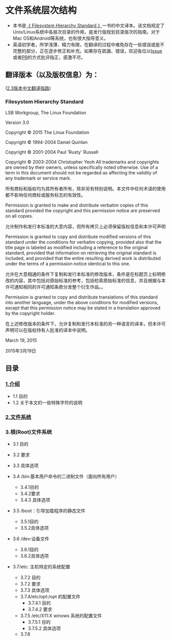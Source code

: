 # 文件系统层次结构
- 本书是[《 Filesystem Hierarchy Standard 》](https://refspecs.linuxfoundation.org/FHS_3.0/fhs-3.0.html)一书的中文译本。该文档规定了Unix/Linux系统中各层次目录的作用，是发行版规划目录层次的指南。对于Mac OS和Android等系统，也有很大指导意义。
- 英语初学者，所学浅薄、精力有限，在翻译的过程中难免存在一些错误或是不完整的部分，正在逐步修正和补充。如果存在疏漏、错误，欢迎各位以[Issue](https://github.com/jerry460/translate-FHS-Filesystem-Hierarchy-Standard-to-Chinese/issues/new)或者[PR](https://github.com/jerry460/translate-FHS-Filesystem-Hierarchy-Standard-to-Chinese/pulls)的方式批评指正，感激不尽。
## 翻译版本（以及版权信息）为：
([2.3版本中文翻译指路](https://github.com/Wylmer/FHS_zh_CN))
### Filesystem Hierarchy Standard

LSB Workgroup, The Linux Foundation

Version 3.0

Copyright © 2015 The Linux Foundation

Copyright © 1994-2004 Daniel Quinlan

Copyright © 2001-2004 Paul 'Rusty' Russell

Copyright © 2003-2004 Christopher Yeoh
All trademarks and copyrights are owned by their owners, unless specifically noted otherwise. Use of a term in this document should not be regarded as affecting the validity of any trademark or service mark.

所有商标和版权均为其所有者所有，除非另有特别说明。本文件中任何术语的使用都不影响任何商标或服务标志的有效性。

Permission is granted to make and distribute verbatim copies of this standard provided the copyright and this permission notice are preserved on all copies.

允许制作和发行本标准的大意内容，但所有拷贝上必须保留版权信息和本许可声明

Permission is granted to copy and distribute modified versions of this standard under the conditions for verbatim copying, provided also that the title page is labeled as modified including a reference to the original standard, provided that information on retrieving the original standard is included, and provided that the entire resulting derived work is distributed under the terms of a permission notice identical to this one.

允许在大意相通的条件下复制和发行本标准的修改版本，条件是在标题页上标明修改的内容，其中包括对原始标准的参考，包括检索原始标准的信息，并且根据与本许可通知相同的许可通知条款分发整个衍生作品。。

Permission is granted to copy and distribute translations of this standard into another language, under the above conditions for modified versions, except that this permission notice may be stated in a translation approved by the copyright holder.

在上述修改版本的条件下，允许复制和发行本标准的另一种语言的译本，但本许可声明可以在版权持有人批准的译本中说明。

March 19, 2015

2015年3月19日

## 目录
### [1.介绍](https://github.com/jerry460/translate-FHS-Filesystem-Hierarchy-Standard-to-Chinese/blob/main/contents/%E7%AC%AC%E4%B8%80%E7%AB%A0%20%E4%BB%8B%E7%BB%8D.md)
- 1.1 目的
- 1.2 关于本文的一些特殊字符的说明

### [2.文件系统](https://github.com/jerry460/translate-FHS-Filesystem-Hierarchy-Standard-to-Chinese/blob/main/contents/%E7%AC%AC%E4%BA%8C%E7%AB%A0%20%E6%96%87%E4%BB%B6%E7%B3%BB%E7%BB%9F.md)

### 3.根(Root)文件系统

- 3.1 目的
- 3.2 要求
- 3.3 具体选项
- 3.4 /bin:基本用户命令的二进制文件（面向所有用户）
  - 3.4.1目的
  - 3.4.2要求
  - 3.4.3 具体选项

- 3.5 /boot：引导加载程序的静态文件
  - 3.5.1目的
  - 3.5.2具体选项

- 3.6 /dev:设备文件
  - 3.6.1目的
  - 3.6.2具体选项

- 3.7/etc: 主机特定的系统配置
  - 3.7.2 目的
  - 3.7.2 要求
  - 3.7.3 具体选项
  - 3.7.4/etc/opt:/opt 的配置文件
    - 3.7.4.1 目的
    - 3.7.4.2 要求
  - 3.7.5 /etc/X11:X winows 系统的配置文件
    - 3.7.5.1 目的
    - 3.7.5.2 具体选项
  - 3.7.6 
